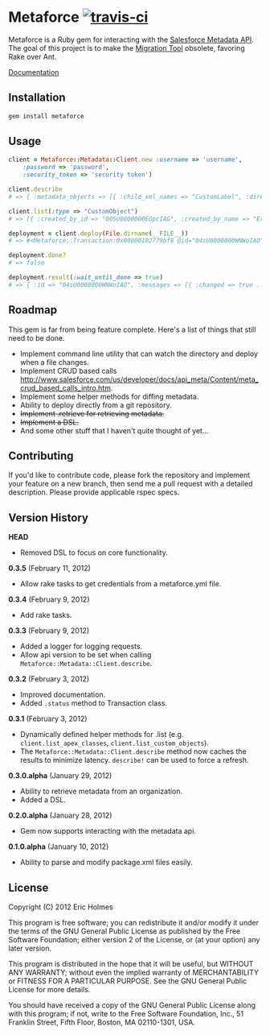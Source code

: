 # Metaforce [![travis-ci](https://secure.travis-ci.org/ejholmes/metaforce.png)](https://secure.travis-ci.org/ejholmes/metaforce)

Metaforce is a Ruby gem for interacting with the [Salesforce Metadata API](http://www.salesforce.com/us/developer/docs/api_meta/index.htm).
The goal of this project is to make the [Migration Tool](http://www.salesforce.com/us/developer/docs/apexcode/Content/apex_deploying_ant.htm) obsolete, favoring Rake over Ant.

[Documentation](http://rubydoc.info/gems/metaforce/frames)

## Installation
```bash
gem install metaforce
```

## Usage
``` ruby
client = Metaforce::Metadata::Client.new :username => 'username',
    :password => 'password',
    :security_token => 'security token')

client.describe
# => { :metadata_objects => [{ :child_xml_names => "CustomLabel", :directory_name => "labels" ... }

client.list(:type => "CustomObject")
# => [{ :created_by_id => "005U0000000EGpcIAG", :created_by_name => "Eric Holmes", ... }]

deployment = client.deploy(File.dirname(__FILE__))
# => #<Metaforce::Transaction:0x00000102779bf8 @id="04sU0000000WNWoIAO" @type=:deploy> 

deployment.done?
# => false

deployment.result(:wait_until_done => true)
# => { :id => "04sU0000000WNWoIAO", :messages => [{ :changed => true ... :success => true }
```

## Roadmap
This gem is far from being feature complete. Here's a list of things that still
need to be done.

* Implement command line utility that can watch the directory and deploy when a
  file changes.
* Implement CRUD based calls <http://www.salesforce.com/us/developer/docs/api_meta/Content/meta_crud_based_calls_intro.htm>.
* Implement some helper methods for diffing metadata.
* Ability to deploy directly from a git repository.
* <del>Implement .retrieve for retrieving metadata.</del>
* <del>Implement a DSL.</del>
* And some other stuff that I haven't quite thought of yet...

## Contributing
If you'd like to contribute code, please fork the repository and implement your
feature on a new branch, then send me a pull request with a detailed
description. Please provide applicable rspec specs.

## Version History
**HEAD**

* Removed DSL to focus on core functionality.

**0.3.5** (February 11, 2012)

* Allow rake tasks to get credentials from a metaforce.yml file.

**0.3.4** (February 9, 2012)

* Add rake tasks.

**0.3.3** (February 9, 2012)

* Added a logger for logging requests.
* Allow api version to be set when calling `Metaforce::Metadata::Client.describe`.

**0.3.2** (February 3, 2012)

* Improved documentation.
* Added `.status` method to Transaction class.

**0.3.1** (February 3, 2012)

* Dynamically defined helper methods for .list (e.g. `client.list_apex_classes`, `client.list_custom_objects`).
* The `Metaforce::Metadata::Client.describe` method now caches the results to minimize latency. `describe!`
  can be used to force a refresh.

**0.3.0.alpha** (January 29, 2012)

* Ability to retrieve metadata from an organization.
* Added a DSL.

**0.2.0.alpha** (January 28, 2012)

* Gem now supports interacting with the metadata api.

**0.1.0.alpha** (January 10, 2012)

* Ability to parse and modify package.xml files easily.

## License
Copyright (C) 2012  Eric Holmes

This program is free software; you can redistribute it and/or
modify it under the terms of the GNU General Public License
as published by the Free Software Foundation; either version 2
of the License, or (at your option) any later version.

This program is distributed in the hope that it will be useful,
but WITHOUT ANY WARRANTY; without even the implied warranty of
MERCHANTABILITY or FITNESS FOR A PARTICULAR PURPOSE.  See the
GNU General Public License for more details.

You should have received a copy of the GNU General Public License
along with this program; if not, write to the Free Software
Foundation, Inc., 51 Franklin Street, Fifth Floor, Boston, MA  02110-1301, USA.
